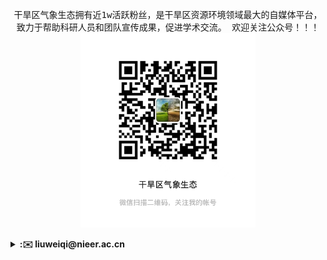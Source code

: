 <p align="center">
  <samp>
    干旱区气象生态拥有近1w活跃粉丝，是干旱区资源环境领域最大的自媒体平台，致力于帮助科研人员和团队宣传成果，促进学术交流。
    欢迎关注公众号！！！ <img src="https://github.com/DroughtMonitor/DroughtMonitor/blob/main/gongzhonghao.jpg" width="280px">
  </samp>
</p>

<details>
  <summary><b>:✉️ liuweiqi@nieer.ac.cn</b></summary>
  
</details>



